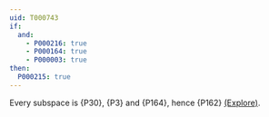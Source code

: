 ```yaml
---
uid: T000743
if:
  and:
    - P000216: true
    - P000164: true
    - P000003: true
then:
  P000215: true
---
```


Every subspace is {P30}, {P3} and {P164}, hence {P162}
[(Explore)](https://topology.pi-base.org/spaces?q=Paracompact%2BT2%2BCardinality+less+than+every+measurable+cardinal%2B%7ERealcompact).
